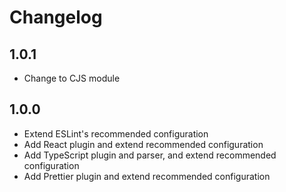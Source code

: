 # Changelog

## 1.0.1

- Change to CJS module

## 1.0.0

- Extend ESLint's recommended configuration
- Add React plugin and extend recommended configuration
- Add TypeScript plugin and parser, and extend recommended configuration
- Add Prettier plugin and extend recommended configuration
